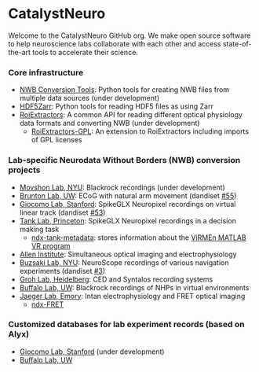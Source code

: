 # CatalystNeuro

Welcome to the CatalystNeuro GitHub org. We make open source software to help neuroscience labs collaborate with each other and access state-of-the-art tools to accelerate their science.

### Core infrastructure
* [NWB Conversion Tools](https://github.com/catalystneuro/nwb-conversion-tools): Python tools for creating NWB files from multiple data sources (under development)
* [HDF5Zarr](https://github.com/catalystneuro/HDF5Zarr): Python tools for reading HDF5 files as using Zarr
* [RoiExtractors](https://github.com/catalystneuro/roiextractors): A common API for reading different optical physiology data formats and converting NWB (under development)
  * [RoiExtractors-GPL](https://github.com/catalystneuro/roiextractors-gpl): An extension to RoiExtractors including imports of GPL licenses

### Lab-specific Neurodata Without Borders (NWB) conversion projects
* [Movshon Lab, NYU](https://github.com/catalystneuro/movshon-lab-to-nwb): Blackrock recordings (under development)
* [Brunton Lab, UW](https://github.com/catalystneuro/brunton-lab-to-nwb): ECoG with natural arm movement (dandiset [#55](https://dandiarchive.org/dandiset/000055/draft))
* [Giocomo Lab, Stanford](https://github.com/catalystneuro/giocomo-lab-to-nwb): SpikeGLX Neuropixel recordings on virtual linear track (dandiset [#53](https://dandiarchive.org/dandiset/000053/draft))
* [Tank Lab, Princeton](https://github.com/catalystneuro/tank-lab-to-nwb): SpikeGLX Neuropixel recordings in a decision making task
  * [ndx-tank-metadata](https://github.com/catalystneuro/ndx-tank-metadata): stores information about the [ViRMEn MATLAB VR program](https://pni.princeton.edu/pni-software-tools/virmen)
* [Allen Institute](https://github.com/catalystneuro/allen-oephys-to-nwb): Simultaneous optical imaging and electrophysiology
* [Buzsaki Lab, NYU](https://github.com/catalystneuro/buzsaki-lab-to-nwb): NeuroScope recordings of various navigation experiments (dandiset [#3](https://dandiarchive.org/dandiset/000003/draft))
* [Groh Lab, Heidelberg](https://github.com/catalystneuro/mease-lab-to-nwb): CED and Syntalos recording systems
* [Buffalo Lab, UW](https://github.com/catalystneuro/buffalo-lab-to-nwb): Blackrock recordings of NHPs in virtual environments
* [Jaeger Lab, Emory](https://github.com/catalystneuro/jaeger-lab-to-nwb): Intan electrophysiology and FRET optical imaging
  * [ndx-FRET](https://github.com/catalystneuro/ndx-fret)

### Customized databases for lab experiment records (based on Alyx)
* [Giocomo Lab, Stanford](https://github.com/catalystneuro/giocomo_db) (under development)
* [Buffalo Lab, UW](https://github.com/catalystneuro/buffalo_db)
